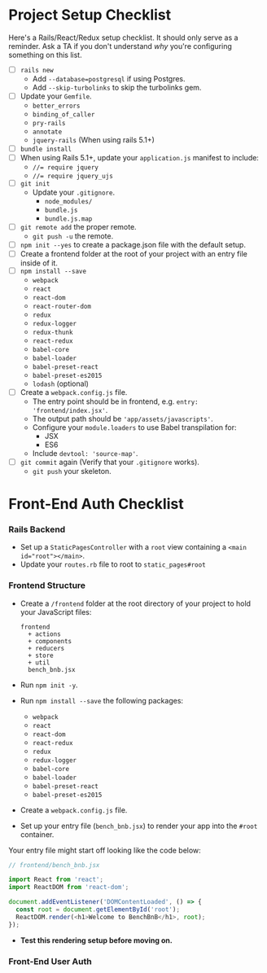 # Project Setup Checklist
Here's a Rails/React/Redux setup checklist. It should only serve as a reminder.
Ask a TA if you don't understand _why_ you're configuring something on this
list.

* [ ] `rails new`
  * Add `--database=postgresql` if using Postgres.
  * Add `--skip-turbolinks` to skip the turbolinks gem.
* [ ] Update your `Gemfile`.
  * `better_errors`
  * `binding_of_caller`
  * `pry-rails`
  * `annotate`
  * `jquery-rails` (When using rails 5.1+)
* [ ] `bundle install`
* [ ] When using Rails 5.1+, update your `application.js` manifest to include:
  * `//= require jquery`
  * `//= require jquery_ujs`
* [ ] `git init`
  * Update your `.gitignore`.
    * `node_modules/`
    * `bundle.js`
    * `bundle.js.map`
* [ ] `git remote add` the proper remote.
  * `git push -u` the remote.
* [ ] `npm init --yes` to create a package.json file with the default setup.
* [ ] Create a frontend folder at the root of your project with an entry file inside of it.
* [ ] `npm install --save`
  * `webpack`
  * `react`
  * `react-dom`
  * `react-router-dom`
  * `redux`
  * `redux-logger`
  * `redux-thunk`
  * `react-redux`
  * `babel-core`
  * `babel-loader`
  * `babel-preset-react`
  * `babel-preset-es2015`
  * `lodash` (optional)
* [ ] Create a `webpack.config.js` file.
  * The entry point should be in frontend, e.g. `entry: 'frontend/index.jsx'`.
  * The output path should be `'app/assets/javascripts'`.
  * Configure your `module.loaders` to use Babel transpilation for:
    * JSX
    * ES6
  * Include `devtool: 'source-map'`.
* [ ] `git commit` again (Verify that your `.gitignore` works).
  * `git push` your skeleton.

# Front-End Auth Checklist

### Rails Backend

* Set up a `StaticPagesController` with a `root` view containing a
`<main id="root"></main>`.
* Update your `routes.rb` file to root to `static_pages#root`

### Frontend Structure

* Create a `/frontend` folder at the root directory of your project to hold your JavaScript files:

  ```
  frontend
    + actions
    + components
    + reducers
    + store
    + util
    bench_bnb.jsx
  ```

* Run `npm init -y`.
* Run `npm install --save` the following packages:
  * `webpack`
  * `react`
  * `react-dom`
  * `react-redux`
  * `redux`
  * `redux-logger`
  * `babel-core`
  * `babel-loader`
  * `babel-preset-react`
  * `babel-preset-es2015`
* Create a `webpack.config.js` file.
* Set up your entry file (`bench_bnb.jsx`) to render your app into the `#root` container.

Your entry file might start off looking like the code below:
```js
// frontend/bench_bnb.jsx

import React from 'react';
import ReactDOM from 'react-dom';

document.addEventListener('DOMContentLoaded', () => {
  const root = document.getElementById('root');
  ReactDOM.render(<h1>Welcome to BenchBnB</h1>, root);
});
```

* **Test this rendering setup before moving on.**

### Front-End User Auth
